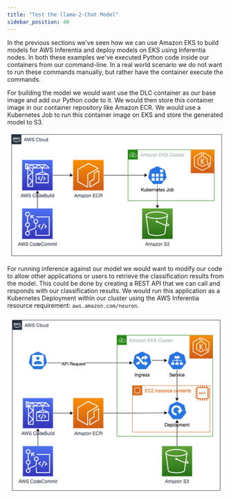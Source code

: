 ```yaml
---
title: "Test the llama-2-Chat Model"
sidebar_position: 40
---
```


In the previous sections we've seen how we can use Amazon EKS to build models for AWS Inferentia and deploy models on EKS using Inferentia nodes. In both these examples we've executed Python code inside our containers from our command-line. In a real world scenario we do not want to run these commands manually, but rather have the container execute the commands.

For building the model we would want use the DLC container as our base image and add our Python code to it. We would then store this container image in our container repository like Amazon ECR. We would use a Kubernetes Job to run this container image on EKS and store the generated model to S3.

![Build Model](./assets/CreateModel.png)

For running inference against our model we would want to modify our code to allow other applications or users to retrieve the classification results from the model. This could be done by creating a REST API that we can call and responds with our classification results. We would run this application as a Kubernetes Deployment within our cluster using the AWS Inferentia resource requirement: `aws.amazon.com/neuron`.

![Inference Model](./assets/Inference.png)
